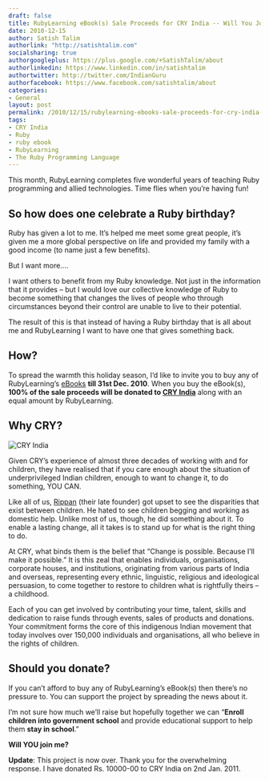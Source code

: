 ```yaml
---
draft: false
title: RubyLearning eBook(s) Sale Proceeds for CRY India -- Will You Join Me?
date: 2010-12-15
author: Satish Talim
authorlink: "http://satishtalim.com"
socialsharing: true
authorgoogleplus: https://plus.google.com/+SatishTalim/about
authorlinkedin: https://www.linkedin.com/in/satishtalim
authortwitter: http://twitter.com/IndianGuru
authorfacebook: https://www.facebook.com/satishtalim/about
categories:
- General
layout: post
permalink: /2010/12/15/rubylearning-ebooks-sale-proceeds-for-cry-india-will-you-join-me/
tags:
- CRY India
- Ruby
- ruby ebook
- RubyLearning
- The Ruby Programming Language
---
```

This month, RubyLearning completes five wonderful years of teaching Ruby
programming and allied technologies. Time flies when you’re having fun!<!--more-->

## So how does one celebrate a Ruby birthday?

Ruby has given a lot to me. It’s helped me meet some great people, it’s
given me a more global perspective on life and provided my family with a
good income (to name just a few benefits).

But I want more….

I want others to benefit from my Ruby knowledge. Not just in the
information that it provides – but I would love our collective knowledge
of Ruby to become something that changes the lives of people who through
circumstances beyond their control are unable to live to their
potential.

The result of this is that instead of having a Ruby birthday that is all
about me and RubyLearning I want to have one that gives something back.

## How?

To spread the warmth this holiday season, I’d like to invite you to buy
any of RubyLearning’s [eBooks](http://rubylearning.com/blog/ebooks/)
**till 31st Dec. 2010**. When you buy the eBook(s), **100% of the sale
proceeds will be donated to [CRY
India](http://www.cry.org/apps/donation.aspx)** along with an equal
amount by RubyLearning.

## Why CRY?

![CRY India](http://www.cry.org/resources/images/banner1.gif)

Given CRY’s experience of almost three decades of working with and for
children, they have realised that if you care enough about the situation
of underprivileged Indian children, enough to want to change it, to do
something, YOU CAN.

Like all of us, [Rippan](http://www.cry.org/whoweare/originfounder.html)
(their late founder) got upset to see the disparities that exist between
children. He hated to see children begging and working as domestic help.
Unlike most of us, though, he did something about it. To enable a
lasting change, all it takes is to stand up for what is the right thing
to do.

At CRY, what binds them is the belief that “Change is possible. Because
I’ll make it possible.” It is this zeal that enables individuals,
organisations, corporate houses, and institutions, originating from
various parts of India and overseas, representing every ethnic,
linguistic, religious and ideological persuasion, to come together to
restore to children what is rightfully theirs – a childhood.

Each of you can get involved by contributing your time, talent, skills
and dedication to raise funds through events, sales of products and
donations. Your commitment forms the core of this indigenous Indian
movement that today involves over 150,000 individuals and organisations,
all who believe in the rights of children.

## Should you donate?

If you can’t afford to buy any of RubyLearning’s eBook(s) then there’s
no pressure to. You can support the project by spreading the news about
it.

I’m not sure how much we’ll raise but hopefully together we can
“**Enroll children into government school** and provide educational
support to help them **stay in school**.”

**Will YOU join me?**

**Update**: This project is now over. Thank you for the overwhelming
response. I have donated Rs. 10000-00 to CRY India on 2nd Jan. 2011.

